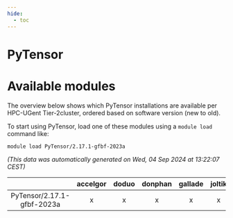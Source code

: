 ```yaml
---
hide:
  - toc
---
```


PyTensor
========

# Available modules


The overview below shows which PyTensor installations are available per HPC-UGent Tier-2cluster, ordered based on software version (new to old).

To start using PyTensor, load one of these modules using a `module load` command like:

```shell
module load PyTensor/2.17.1-gfbf-2023a
```

*(This data was automatically generated on Wed, 04 Sep 2024 at 13:22:07 CEST)*  

| |accelgor|doduo|donphan|gallade|joltik|shinx|skitty|
| :---: | :---: | :---: | :---: | :---: | :---: | :---: | :---: |
|PyTensor/2.17.1-gfbf-2023a|x|x|x|x|x|x|x|
